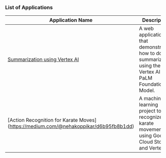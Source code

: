 ### List of Applications
| Application Name| Description |
|---|---|
| [Summarization using Vertex AI](vertex-summarizer)| A web application that demonstrates how to do summarization using the Vertex AI PaLM Foundational Model.|
| [Action Recognition for Karate Moves] (https://medium.com/@nehakoppikar/d6b95fb8b1dd) | A machine learning project to recognize karate movements using Google Cloud Storage and Vertex AI. |
